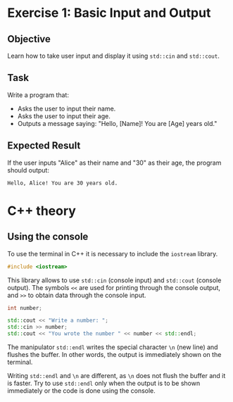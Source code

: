 # Exercise 1: Basic Input and Output

## Objective
Learn how to take user input and display it using `std::cin` and `std::cout`.

## Task
Write a program that:
- Asks the user to input their name.
- Asks the user to input their age.
- Outputs a message saying: "Hello, [Name]! You are [Age] years old."

## Expected Result
If the user inputs "Alice" as their name and "30" as their age, the program should output:
```commandline
Hello, Alice! You are 30 years old.
```

# C++ theory
## Using the console

To use the terminal in C++ it is necessary to include the `iostream` library.

```cpp
#include <iostream>
```

This library allows to use `std::cin` (console input) and `std::cout` (console output).
The symbols `<<` are used for printing through the console output, and `>>` to obtain data through the console input.

```cpp
int number;

std::cout << "Write a number: ";
std::cin >> number;
std::cout << "You wrote the number " << number << std::endl;
```

The manipulator `std::endl` writes the special character `\n` (new line) and flushes the buffer. 
In other words, the output is immediately shown on the terminal.

Writing `std::endl` and `\n` are different, as `\n` does not flush the buffer and it is faster.
Try to use `std::endl` only when the output is to be shown immediately or the code is done using the console.
